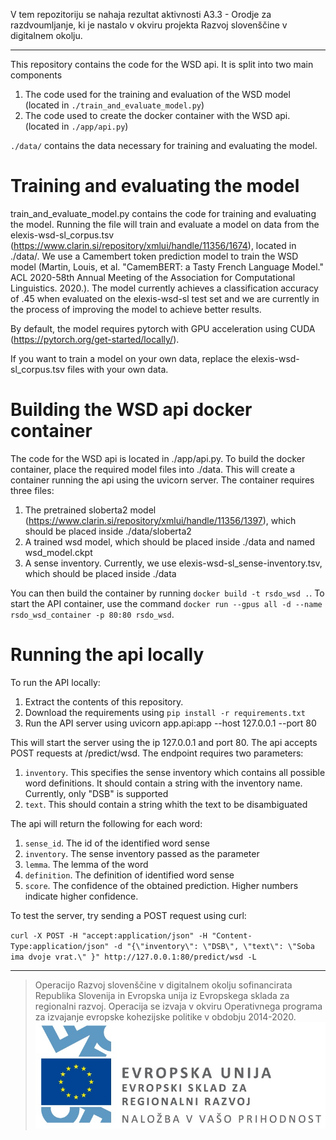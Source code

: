 V tem repozitoriju se nahaja rezultat aktivnosti A3.3 - Orodje za razdvoumljanje, ki je nastalo v okviru projekta Razvoj slovenščine v digitalnem okolju.

---

This repository contains the code for the WSD api. It is split into two main components

1. The code used for the training and evaluation of the WSD model (located in `./train_and_evaluate_model.py`)
2. The code used to create the docker container with the WSD api. (located in `./app/api.py`)

`./data/` contains the data necessary for training and evaluating the model.

# Training and evaluating the model
train_and_evaluate_model.py contains the code for training and evaluating the model. Running the file will train and evaluate a model on data from the elexis-wsd-sl_corpus.tsv (https://www.clarin.si/repository/xmlui/handle/11356/1674), located in ./data/. We use a Camembert token prediction model to train the WSD model (Martin, Louis, et al. "CamemBERT: a Tasty French Language Model." ACL 2020-58th Annual Meeting of the Association for Computational Linguistics. 2020.). The model currently achieves a classification accuracy of .45 when evaluated on the elexis-wsd-sl test set and we are currently in the process of improving the model to achieve better results.

By default, the model requires pytorch with GPU acceleration using CUDA (https://pytorch.org/get-started/locally/).

If you want to train a model on your own data, replace the elexis-wsd-sl_corpus.tsv files with your own data.

# Building the WSD api docker container
The code for the WSD api is located in ./app/api.py. To build the docker container, place the required model files into ./data. This will create a container running the api using the uvicorn server. The container requires three files:
	
1. The pretrained sloberta2 model (https://www.clarin.si/repository/xmlui/handle/11356/1397), which should be placed inside ./data/sloberta2
2. A trained wsd model, which should be placed inside ./data and named wsd_model.ckpt
3. A sense inventory. Currently, we use elexis-wsd-sl_sense-inventory.tsv, which should be placed inside ./data

You can then build the container by running `docker build -t rsdo_wsd .`.  To start the API container, use the command `docker run --gpus all -d --name rsdo_wsd_container -p 80:80 rsdo_wsd`.

# Running the api locally
To run the API locally: 

1. Extract the contents of this repository.
2. Download the requirements using `pip install -r requirements.txt`
3. Run the API server using uvicorn app.api:app --host 127.0.0.1 --port 80

This will start the server using the ip 127.0.0.1 and port 80. The api accepts POST requests at /predict/wsd. The endpoint requires two parameters:

1. `inventory`. This specifies the sense inventory which contains all possible word definitions. It should contain a string with the inventory name.  Currently, only "DSB" is supported
2. `text`. This should contain a string whith the text to be disambiguated 

The api will return the following for each word:

1. `sense_id`. The id of the identified word sense
2. `inventory`. The sense inventory passed as the parameter
3. `lemma`. The lemma of the word
4. `definition`. The definition of identified word sense
5. `score`. The confidence of the obtained prediction. Higher numbers indicate higher confidence.

To test the server, try sending a POST request using curl:

`curl -X POST -H "accept:application/json" -H "Content-Type:application/json" -d "{\"inventory\": \"DSB\", \"text\": \"Soba ima dvoje vrat.\" }" http://127.0.0.1:80/predict/wsd -L`



---
> Operacijo Razvoj slovenščine v digitalnem okolju sofinancirata Republika Slovenija in Evropska unija iz Evropskega sklada za regionalni razvoj. Operacija se izvaja v okviru Operativnega programa za izvajanje evropske kohezijske politike v obdobju 2014-2020. 
> ![RSDO](https://github.com/RSDO-DS3/RSDO-wsd/blob/main/Logo_EKP_sklad_za_regionalni_razvoj_SLO_slogan.jpg?raw=true)
